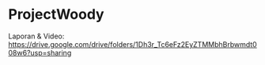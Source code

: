 # ProjectWoody
Laporan & Video: <br />
https://drive.google.com/drive/folders/1Dh3r_Tc6eFz2EyZTMMbhBrbwmdt008w6?usp=sharing
